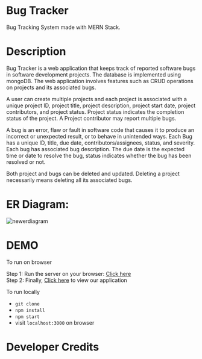 # Bug Tracker

Bug Tracking System made with MERN Stack.

# Description

Bug Tracker is a web application that keeps track of reported software bugs in software development projects. The database is implemented using mongoDB. The web application involves features such as CRUD operations on projects and its associated bugs.

A user can create multiple projects and each project is associated with a unique project ID, project title, project description, project start date, project contributors, and project status. Project status indicates the completion status of the project. A Project contributor may report multiple bugs.

A bug is an error, flaw or fault in software code that causes it to produce an incorrect or unexpected result, or to behave in unintended ways. Each Bug has a unique ID, title,  due date, contributors/assignees, status, and severity. Each bug has associated bug description. The due date is the expected time or date to resolve the bug, status indicates whether the bug has been resolved or not.

Both project and bugs can be deleted and updated. Deleting a project necessarily means deleting all its associated bugs.

<!-- Steps to reproduce and additional information. -->
<!-- Projects can be filtered based on status , start date and number of bugs whereas bugs can be filtered based on bug status, severity, start date, etc. -->

# ER Diagram: 

![newerdiagram](https://user-images.githubusercontent.com/57508390/150476647-93c2353c-24dd-44d8-a761-d1ab8d29fb17.png)

# DEMO

 To run on browser 

Step 1: Run the server on your browser: <a target="_blank" href="https://bug-tracker-sever.herokuapp.com/">Click here</a> <br>
Step 2: Finally, <a target="_blank" href="https://bug-tracker-cliet.herokuapp.com/">Click here</a> to view our application

To run locally

- `git clone`
- `npm install`
- `npm start`
- visit `localhost:3000` on browser

# Developer Credits

